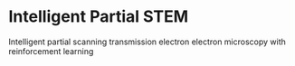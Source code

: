 # Intelligent Partial STEM
Intelligent partial scanning transmission electron electron microscopy with reinforcement learning
